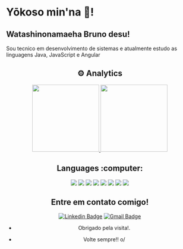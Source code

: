 # Yōkoso min'na :vulcan_salute:!

<h2>Watashinonamaeha Bruno desu!</h2>
<p>Sou tecnico em desenvolvimento de sistemas e atualmente estudo as linguagens Java, JavaScript e Angular</p>



<div align="center">
  <h2>⚙️ Analytics</h2>

  <a href="https://github.com/bruno-capim">
    <img height="180em" src="https://github-readme-stats.vercel.app/api?username=bruno-capim&show_icons=true&bg_color=000&text_color=fff&icon_color=03a1fc&title_color=03a1fc&include_all_commits=true&count_private=true"/>
    <img height="180em" src="https://github-readme-stats.vercel.app/api/top-langs/?username=bruno-capim&layout=compact&langs_count=7&bg_color=000&text_color=fff&icon_color=03a1fc&title_color=03a1fc"/>
  </a>
  
  <div sling="center">
    <h2>Languages :computer:</h2>
<img aling="left" src="https://img.shields.io/badge/JavaScript-F7DF1E?style=for-the-badge&logo=javascript&logoColor=black"/> 
<img aling="left" src="https://img.shields.io/badge/HTML5-E34F26?style=for-the-badge&logo=html5&logoColor=white"/>
<img aling="right" src="https://img.shields.io/badge/CSS3-1572B6?style=for-the-badge&logo=css3&logoColor=white"/>
<img aling="right" src="https://img.shields.io/badge/Node.js-43853D?style=for-the-badge&logo=node.js&logoColor=white"/>
<img aling="right" src="https://img.shields.io/badge/Java-ED8B00?style=for-the-badge&logo=java&logoColor=white"/>
<img aling="right" src="https://img.shields.io/badge/C-00599C?style=for-the-badge&logo=c&logoColor=white"/>
<img aling="right" src="https://img.shields.io/badge/C%23-239120?style=for-the-badge&logo=c-sharp&logoColor=white"/>
<img aling="right" src="https://img.shields.io/badge/MySQL-00000F?style=for-the-badge&logo=mysql&logoColor=white"/> 
  </div>

## Entre em contato comigo!
[![Linkedin Badge](https://img.shields.io/badge/-LinkedIn-blue?style=flat-square&logo=Linkedin&logoColor=white&link=https://www.linkedin.com/in/bruno-antunes-5a4053204/)](https://www.linkedin.com/in/bruno-antunes-5a4053204/)
[![Gmail Badge](https://img.shields.io/badge/-Gmail-c14438?style=flat-square&logo=Gmail&logoColor=white&link=mailto:loginobsequio@gmail.com)](mailto:loginobsequio@gmail.com)

- Obrigado pela visita!. 
 
- Volte sempre!! o/
